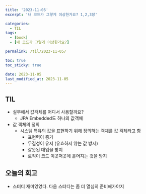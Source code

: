 ```yaml
---
title: '2023-11-05'
excerpt: '내 코드가 그렇게 이상한가요? 1,2,3장'

categories:
  - TIL
tags:
  - [book]
  - [내 코드가 그렇게 이상한가요?]

permalink: /til/2023-11-05/

toc: true
toc_sticky: true

date: 2023-11-05
last_modified_at: 2023-11-05
---
```


## TIL

- 실무에서 값객체를 어디서 사용할까요?
  - JPA Embedded도 하나의 값객체
- 값 객체의 정의
  - 시스템 특유의 값을 표현하기 위해 정의하는 객체를 값 객체라고 함
    - 표현력이 증가
    - 무결성이 유지 (유효하지 않는 값 방지)
    - 잘못된 대입을 방지
    - 로직이 코드 이곳저곳에 흩어지는 것을 방지

## 오늘의 회고

- 스터디 재미있었다. 다음 스터디는 좀 더 열심히 준비해가야지
